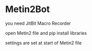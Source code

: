 # Metin2Bot

you need JitBit Macro Recorder

open Metin2 file and pip install libraries 

settings are set at start of Metin2 file
